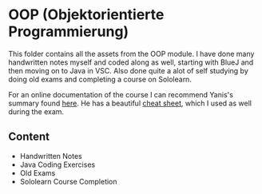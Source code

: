 # OOP (Objektorientierte Programmierung)
This folder contains all the assets from the OOP module. I have done many handwritten notes myself and coded along as well, starting with BlueJ and then moving on to Java in VSC. Also done quite a alot of self studying by doing old exams and completing a course on Sololearn.

For an online documentation of the course I can recommend Yanis's summary found [here](https://yanisdeplazes.github.io/Digital-Ideation/23HS/OOP/). He has a beautiful [cheat sheet](https://yanisdeplazes.github.io/Digital-Ideation/23HS/OOP/cheatsheet/), which I used as well during the exam.

## Content
* Handwritten Notes
* Java Coding Exercises
* Old Exams
* Sololearn Course Completion